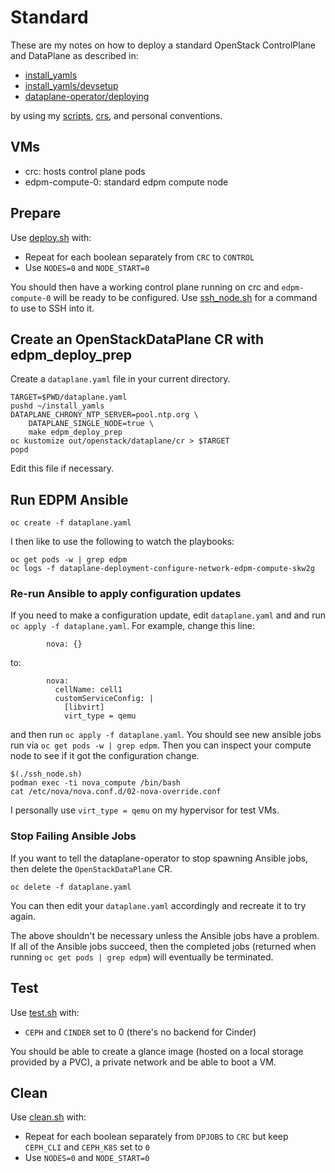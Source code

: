 # Standard

These are my notes on how to deploy a standard OpenStack ControlPlane
and DataPlane as described in:

- [install_yamls](https://github.com/openstack-k8s-operators/install_yamls/tree/main#deploy-dev-env-using-crc-edpm-nodes-with-isolated-networks)
- [install_yamls/devsetup](https://github.com/openstack-k8s-operators/install_yamls/tree/main/devsetup)
- [dataplane-operator/deploying](https://openstack-k8s-operators.github.io/dataplane-operator/deploying/)

by using my [scripts](../scripts), [crs](../crs), and personal conventions.

## VMs

- crc: hosts control plane pods
- edpm-compute-0: standard edpm compute node

## Prepare

Use [deploy.sh](../scripts/deploy.sh) with:

- Repeat for each boolean separately from `CRC` to `CONTROL`
- Use `NODES=0` and `NODE_START=0`

You should then have a working control plane running on crc
and `edpm-compute-0` will be ready to be configured. Use
[ssh_node.sh](../scripts/ssh_node.sh) for a command to use
to SSH into it.

## Create an OpenStackDataPlane CR with edpm_deploy_prep

Create a `dataplane.yaml` file in your current directory.
```
TARGET=$PWD/dataplane.yaml
pushd ~/install_yamls
DATAPLANE_CHRONY_NTP_SERVER=pool.ntp.org \
    DATAPLANE_SINGLE_NODE=true \
    make edpm_deploy_prep
oc kustomize out/openstack/dataplane/cr > $TARGET
popd
```
Edit this file if necessary.

## Run EDPM Ansible
```
oc create -f dataplane.yaml
```
I then like to use the following to watch the playbooks:
```
oc get pods -w | grep edpm
oc logs -f dataplane-deployment-configure-network-edpm-compute-skw2g
```

### Re-run Ansible to apply configuration updates

If you need to make a configuration update, edit `dataplane.yaml` and
and run `oc apply -f dataplane.yaml`. For example, change this line:

```
        nova: {}
```
to:
```
        nova:
          cellName: cell1
          customServiceConfig: |
            [libvirt]
            virt_type = qemu
```
and then run `oc apply -f dataplane.yaml`. You should see new ansible
jobs run via `oc get pods -w | grep edpm`. Then you can inspect your
compute node to see if it got the configuration change.

```
$(./ssh_node.sh)
podman exec -ti nova_compute /bin/bash
cat /etc/nova/nova.conf.d/02-nova-override.conf
```
I personally use `virt_type = qemu` on my hypervisor for test VMs.

### Stop Failing Ansible Jobs

If you want to tell the dataplane-operator to stop spawning Ansible
jobs, then delete the `OpenStackDataPlane` CR.
```
oc delete -f dataplane.yaml
```
You can then edit your `dataplane.yaml` accordingly and recreate it to
try again.

The above shouldn't be necessary unless the Ansible jobs have a
problem. If all of the Ansible jobs succeed, then the completed
jobs (returned when running `oc get pods | grep edpm`) will eventually
be terminated.

## Test

Use [test.sh](../scripts/test.sh) with:

- `CEPH` and `CINDER` set to 0 (there's no backend for Cinder)

You should be able to create a glance image (hosted on a local storage
provided by a PVC), a private network and be able to boot a VM.

## Clean

Use [clean.sh](../scripts/clean.sh) with:

- Repeat for each boolean separately from `DPJOBS` to `CRC` but
  keep `CEPH_CLI` and `CEPH_K8S` set to `0`
- Use `NODES=0` and `NODE_START=0`
